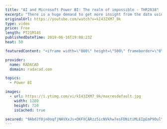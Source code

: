 ```yaml
---
title: "AI and Microsoft Power BI: The realm of impossible - THR2038"
excerpt: "There is a huge demand to get more insight from the data using AI and advanced analytics. In this session, learn how to use current visual and custom visual in Power BI to get more insight from your data. Also, learn how to use current embedded AI features in Power BI."
originalUrl: https://youtube.com/watch?v=kI43ZXM7_9k
type: video
price: Free
length: PT21M14S
publishedDateTime: 2019-06-16T19:08:23Z
heat: 50

featuredContent: "<iframe width=\"800\" height=\"500\" frameborder=\"0\" src=\"https://www.youtube.com/embed/kI43ZXM7_9k\" allow=\"accelerometer; autoplay; encrypted-media; gyroscope; picture-in-picture\" allowfullscreen></iframe>"

provider:
  name: RADACAD
  domain: radacad.com

topics:
  - Power BI

images:
  - url: https://i.ytimg.com/vi/kI43ZXM7_9k/maxresdefault.jpg
    width: 1280
    height: 720
    isCached: true

secured: "9AbdJf0jn0oqfjNAVXxJs+OKFXCARzz5icNVkhw7esFDNitiMLEIpEmP9OulYGjpOMiEsk7nGIo9LayxjJeA7+Qjn2emDTsyDnT2cewQJUnMQ98Y/jYbyXaifHEaBwYaRKxW40ood7DdMdU+Wcuur5LiXOrQ0rpNDL4EUrNafMk0ZQmq4HRi2UnQIxPJot+jH/wcK5yyAsEmlMD8Xfw1lm8z34wbJOh8kfA5AQ+2ktmNGZNFZYBbhjWZgYOyy2W4R5AUBmdCubjspIFfTad90xsHU0eK7B8M6APR0pgn5WC5O2WMENebF/9OaVAzzYFpdI8MqPEtCtmvjtLyNii63gVoin3nfm1Ne21jU4hGlIgVJor8qMn2JrosfW30HDcG63JBE9Zldmoj2xl4XeavuveWO+9V127/Rfl9SoqLLYo=;DCGbSY5pjvNOmCY0pqO2cQ=="
---
```


